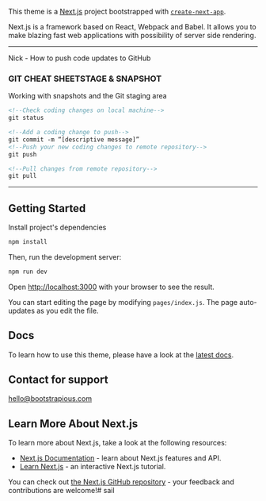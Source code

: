 This theme is a [Next.js](https://nextjs.org/) project bootstrapped with [`create-next-app`](https://github.com/zeit/next.js/tree/canary/packages/create-next-app).

Next.js is a framework based on React, Webpack and Babel. It allows you to make blazing fast web applications with possibility of server side rendering.

---

Nick - How to push code updates to GitHub

###  GIT CHEAT SHEETSTAGE & SNAPSHOT
Working with snapshots and the Git staging area

```xml
<!--Check coding changes on local machine-->
git status
```

```xml
<!--Add a coding change to push-->
git commit -m “[descriptive message]”
<!--Push your new coding changes to remote repository-->
git push

<!--Pull changes from remote repository-->
git pull
```

---

## Getting Started

Install project's dependencies

```bash
npm install
```

Then, run the development server:

```bash
npm run dev
```

Open [http://localhost:3000](http://localhost:3000) with your browser to see the result.

You can start editing the page by modifying `pages/index.js`. The page auto-updates as you edit the file.

## Docs

To learn how to use this theme, please have a look at the [latest docs](https://directory-rose.now.sh/docs/docs-introduction).

## Contact for support

hello@bootstrapious.com

## Learn More About Next.js

To learn more about Next.js, take a look at the following resources:

- [Next.js Documentation](https://nextjs.org/docs) - learn about Next.js features and API.
- [Learn Next.js](https://nextjs.org/learn) - an interactive Next.js tutorial.

You can check out [the Next.js GitHub repository](https://github.com/zeit/next.js/) - your feedback and contributions are welcome!# sail